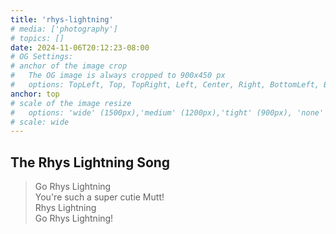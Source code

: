 ```yaml
---
title: 'rhys-lightning'
# media: ['photography']
# topics: []
date: 2024-11-06T20:12:23-08:00
# OG Settings:
# anchor of the image crop 
#   The OG image is always cropped to 900x450 px
#   options: TopLeft, Top, TopRight, Left, Center, Right, BottomLeft, Bottom, BottomRight -- DEFAULTS TO Smart
anchor: top
# scale of the image resize 
#   options: 'wide' (1500px),'medium' (1200px),'tight' (900px), 'none' -- DEFAULTS TO 'tight'
# scale: wide 
---
```


## The Rhys Lightning Song
> Go Rhys Lightning  
> You're such a super cutie Mutt!  
> Rhys Lightning  
> Go Rhys Lightning!

